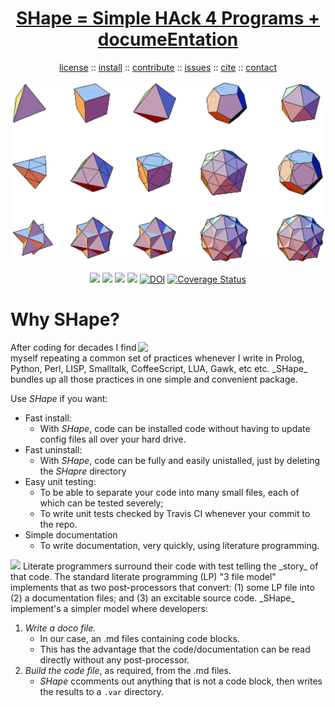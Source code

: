 <a name=top>
<h1 align=center>
   <a href="https://github.com/timm/blob/master/shape/README.md#top">
     SHape = Simple HAck 4   Programs + documeEntation
   </a>
</h1>
<p align=center>
   <a href="https://github.com/timm/shape/blob/master/LICENSE">license</a>
   :: <a href="https://github.com/timm/shape/blob/master/INSTALL.md#top">install</a>
   :: <a href="https://github.com/timm/shape/blob/master/CODE_OF_CONDUCT.md#top">contribute</a>
   :: <a href="https://github.com/timm/shape/issues">issues</a>
   :: <a href="https://github.com/timm/shape/blob/master/CITATION.md#top">cite</a>
   :: <a href="https://github.com/timm/shape/blob/master/CONTACT.md#top">contact</a>
</p>
<p align=center>
   <img width=600 src="https://github.com/timm/misc/blob/master/odd/etc/img/solidgallery.gif">
</p>
<p align=center>
   <img src="https://img.shields.io/badge/language-lua-orange">
   <img src="https://img.shields.io/badge/purpose-ai,se-blueviolet">
   <img src="https://img.shields.io/badge/platform-mac,*nux-informational">
   <a href="https://travis-ci.org/github/sehero/lua"> <img src="https://travis-ci.org/timm/shape.svg?branch=master"></a>
   <a href="https://zenodo.org/badge/latestdoi/263210595"> <img src="https://zenodo.org/badge/263210595.svg" alt="DOI"></a>
   <a href='https://coveralls.io/github/aiez/lua?branch=master'><img src='https://coveralls.io/repos/github/timm/shape/badge.svg?branch=master' alt='Coverage Status' /></a>
</p>

# Why SHape?

<img align=right width=300 src="https://i.pinimg.com/originals/2e/b1/4e/2eb14e256b325629f9bae311cd77fb90.jpg">
After  coding for decades 
I find myself repeating a common set of practices whenever I write in
 Prolog, Python, Perl, LISP, Smalltalk, CoffeeScript, LUA, Gawk, etc etc.  _SHape_ bundles up all those practices in one simple and convenient package.

Use _SHape_ if you want:

- Fast install:
   - With _SHape_, code can be installed code without having to update config files all over your hard drive.
- Fast uninstall:
   - With _SHape_, code can be fully and easily unistalled, just by deleting the _SHapre_ directory
- Easy unit testing:
   - To be able to separate your code into many small files, each of which can be tested severely;
   - To write unit tests checked by Travis CI whenever your commit to the repo.
- Simple documentation
   - To write documentation, very quickly, using literature programming.

<img align=righ width=300 src="https://lh3.googleusercontent.com/proxy/WoHuwoUaID-4_l9rtETL5FS-FvC7Ip3JcS10nu_uIPbogYU4QVZ0SIxU9rprAE7lM0LvQS5y3fOZ2SJRThbda6VgUPvbXENB3LRjRN7ullQ2bSIkgJySilz-w5pmv6Q">
Literate programmers surround their code with test telling the _story_ of that code. The standard literate programming (LP) "3 file model" implements that
as two post-processors that convert:
(1) some LP file into
(2) a documentation files; and
(3) an excitable source code.
_SHape_ implement's a simpler model where developers:

1. _Write a doco file._ 
   - In our case, an .md files containing code blocks. 
   - This has the advantage that the code/documentation can be read directly without any post-processor.
2. _Build the code file_, as required, from the .md files. 
   - _SHape_ ccomments out anything that is not a code block, then writes the results to a `.var` directory.



